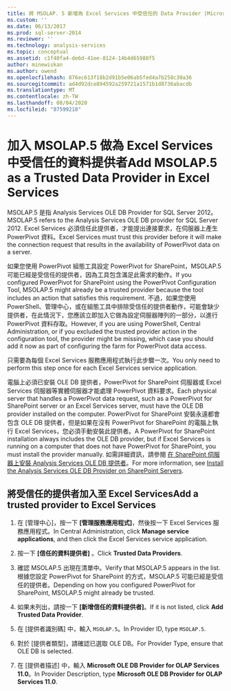```yaml
---
title: 將 MSOLAP. 5 新增為 Excel Services 中受信任的 Data Provider |Microsoft Docs
ms.custom: ''
ms.date: 06/13/2017
ms.prod: sql-server-2014
ms.reviewer: ''
ms.technology: analysis-services
ms.topic: conceptual
ms.assetid: c1f40fa4-de6d-41ee-8124-14b4d65988f5
author: minewiskan
ms.author: owend
ms.openlocfilehash: 876ec613f18b2d91b5e06ab5fed4a7b258c30a36
ms.sourcegitcommit: ad4d92dce894592a259721a1571b1d8736abacdb
ms.translationtype: MT
ms.contentlocale: zh-TW
ms.lasthandoff: 08/04/2020
ms.locfileid: "87599218"
---
```

# <a name="add-msolap5-as-a-trusted-data-provider-in-excel-services"></a><span data-ttu-id="255af-102">加入 MSOLAP.5 做為 Excel Services 中受信任的資料提供者</span><span class="sxs-lookup"><span data-stu-id="255af-102">Add MSOLAP.5 as a Trusted Data Provider in Excel Services</span></span>
  <span data-ttu-id="255af-103">MSOLAP.5 是指 Analysis Services OLE DB Provider for SQL Server 2012。</span><span class="sxs-lookup"><span data-stu-id="255af-103">MSOLAP.5 refers to the Analysis Services OLE DB provider for SQL Server 2012.</span></span> <span data-ttu-id="255af-104">Excel Services 必須信任此提供者，才能提出連接要求，在伺服器上產生 PowerPivot 資料。</span><span class="sxs-lookup"><span data-stu-id="255af-104">Excel Services must trust this provider before it will make the connection request that results in the availability of PowerPivot data on a server.</span></span>  
  
 <span data-ttu-id="255af-105">如果您使用 PowerPivot 組態工具設定 PowerPivot for SharePoint，MSOLAP.5 可能已經是受信任的提供者，因為工具包含滿足此需求的動作。</span><span class="sxs-lookup"><span data-stu-id="255af-105">If you configured PowerPivot for SharePoint using the PowerPivot Configuration Tool, MSOLAP.5 might already be a trusted provider because the tool includes an action that satisfies this requirement.</span></span> <span data-ttu-id="255af-106">不過，如果您使用 PowerShell、管理中心，或在組態工具中排除受信任的提供者動作，可能會缺少提供者，在此情況下，您應該立即加入它做為設定伺服器陣列的一部分，以進行 PowerPivot 資料存取。</span><span class="sxs-lookup"><span data-stu-id="255af-106">However, if you are using PowerShell, Central Administration, or if you excluded the trusted provider action in the configuration tool, the provider might be missing, which case you should add it now as part of configuring the farm for PowerPivot data access.</span></span>  
  
 <span data-ttu-id="255af-107">只需要為每個 Excel Services 服務應用程式執行此步驟一次。</span><span class="sxs-lookup"><span data-stu-id="255af-107">You only need to perform this step once for each Excel Services service application.</span></span>  
  
 <span data-ttu-id="255af-108">電腦上必須已安裝 OLE DB 提供者，PowerPivot for SharePoint 伺服器或 Excel Services 伺服器等實體伺服器才能處理 PowerPivot 資料要求。</span><span class="sxs-lookup"><span data-stu-id="255af-108">Each physical server that handles a PowerPivot data request, such as a PowerPivot for SharePoint server or an Excel Services server, must have the OLE DB provider installed on the computer.</span></span> <span data-ttu-id="255af-109">PowerPivot for SharePoint 安裝永遠都會包含 OLE DB 提供者，但是如果在沒有 PowerPivot for SharePoint 的電腦上執行 Excel Services，您必須手動安裝此提供者。</span><span class="sxs-lookup"><span data-stu-id="255af-109">A PowerPivot for SharePoint installation always includes the OLE DB provider, but if Excel Services is running on a computer that does not have PowerPivot for SharePoint, you must install the provider manually.</span></span> <span data-ttu-id="255af-110">如需詳細資訊，請參閱 [在 SharePoint 伺服器上安裝 Analysis Services OLE DB 提供者](../../sql-server/install/install-the-analysis-services-ole-db-provider-on-sharepoint-servers.md)。</span><span class="sxs-lookup"><span data-stu-id="255af-110">For more information, see [Install the Analysis Services OLE DB Provider on SharePoint Servers](../../sql-server/install/install-the-analysis-services-ole-db-provider-on-sharepoint-servers.md).</span></span>  
  
## <a name="add-a-trusted-provider-to-excel-services"></a><span data-ttu-id="255af-111">將受信任的提供者加入至 Excel Services</span><span class="sxs-lookup"><span data-stu-id="255af-111">Add a trusted provider to Excel Services</span></span>  
  
1.  <span data-ttu-id="255af-112">在 [管理中心]，按一下 **[管理服務應用程式]**，然後按一下 Excel Services 服務應用程式。</span><span class="sxs-lookup"><span data-stu-id="255af-112">In Central Administration, click **Manage service applications**, and then click the Excel Services service application.</span></span>  
  
2.  <span data-ttu-id="255af-113">按一下 **[信任的資料提供者]** 。</span><span class="sxs-lookup"><span data-stu-id="255af-113">Click **Trusted Data Providers**.</span></span>  
  
3.  <span data-ttu-id="255af-114">確認 MSOLAP.5 出現在清單中。</span><span class="sxs-lookup"><span data-stu-id="255af-114">Verify that MSOLAP.5 appears in the list.</span></span> <span data-ttu-id="255af-115">根據您設定 PowerPivot for SharePoint 的方式，MSOLAP.5 可能已經是受信任的提供者。</span><span class="sxs-lookup"><span data-stu-id="255af-115">Depending on how you configured PowerPivot for SharePoint, MSOLAP.5 might already be trusted.</span></span>  
  
4.  <span data-ttu-id="255af-116">如果未列出，請按一下 **[新增信任的資料提供者]**。</span><span class="sxs-lookup"><span data-stu-id="255af-116">If it is not listed, click **Add Trusted Data Provider**.</span></span>  
  
5.  <span data-ttu-id="255af-117">在 [提供者識別碼] 中，輸入 `MSOLAP.5`。</span><span class="sxs-lookup"><span data-stu-id="255af-117">In Provider ID, type `MSOLAP.5`.</span></span>  
  
6.  <span data-ttu-id="255af-118">對於 [提供者類型]，請確認已選取 OLE DB。</span><span class="sxs-lookup"><span data-stu-id="255af-118">For Provider Type, ensure that OLE DB is selected.</span></span>  
  
7.  <span data-ttu-id="255af-119">在 [提供者描述] 中，輸入 **Microsoft OLE DB Provider for OLAP Services 11.0**。</span><span class="sxs-lookup"><span data-stu-id="255af-119">In Provider Description, type **Microsoft OLE DB Provider for OLAP Services 11.0**.</span></span>  
  
  
